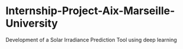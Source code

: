 # Internship-Project-Aix-Marseille-University
Development of a Solar Irradiance Prediction Tool using deep learning
